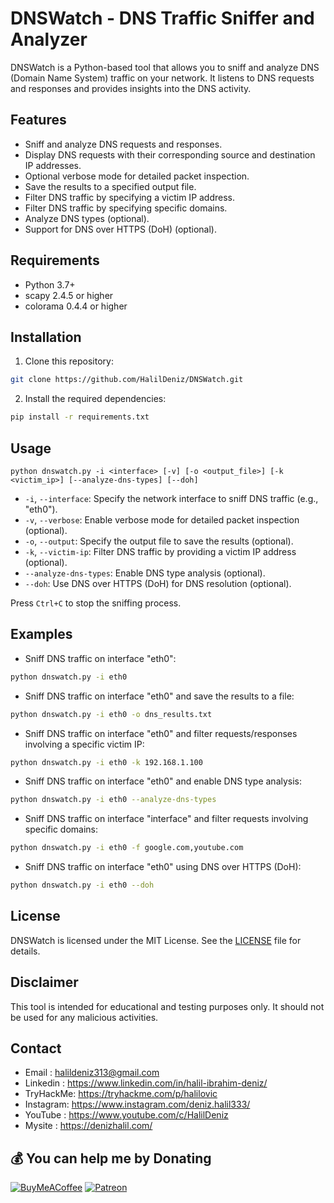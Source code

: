 # DNSWatch - DNS Traffic Sniffer and Analyzer
DNSWatch is a Python-based tool that allows you to sniff and analyze DNS (Domain Name System) traffic on your network. It listens to DNS requests and responses and provides insights into the DNS activity.

## Features

- Sniff and analyze DNS requests and responses.
- Display DNS requests with their corresponding source and destination IP addresses.
- Optional verbose mode for detailed packet inspection.
- Save the results to a specified output file.
- Filter DNS traffic by specifying a victim IP address.
- Filter DNS traffic by specifying specific domains.
- Analyze DNS types (optional).
- Support for DNS over HTTPS (DoH) (optional).

## Requirements

- Python 3.7+
- scapy 2.4.5 or higher
- colorama 0.4.4 or higher

## Installation

1. Clone this repository:

```bash
git clone https://github.com/HalilDeniz/DNSWatch.git
```

2. Install the required dependencies:

```bash
pip install -r requirements.txt
```

## Usage

```
python dnswatch.py -i <interface> [-v] [-o <output_file>] [-k <victim_ip>] [--analyze-dns-types] [--doh]
```

- `-i`, `--interface`: Specify the network interface to sniff DNS traffic (e.g., "eth0").
- `-v`, `--verbose`: Enable verbose mode for detailed packet inspection (optional).
- `-o`, `--output`: Specify the output file to save the results (optional).
- `-k`, `--victim-ip`: Filter DNS traffic by providing a victim IP address (optional).
- `--analyze-dns-types`: Enable DNS type analysis (optional).
- `--doh`: Use DNS over HTTPS (DoH) for DNS resolution (optional).

Press `Ctrl+C` to stop the sniffing process.

## Examples

- Sniff DNS traffic on interface "eth0":

```bash
python dnswatch.py -i eth0
```

- Sniff DNS traffic on interface "eth0" and save the results to a file:

```bash
python dnswatch.py -i eth0 -o dns_results.txt
```

- Sniff DNS traffic on interface "eth0" and filter requests/responses involving a specific victim IP:

```bash
python dnswatch.py -i eth0 -k 192.168.1.100
```

- Sniff DNS traffic on interface "eth0" and enable DNS type analysis:

```bash
python dnswatch.py -i eth0 --analyze-dns-types
```

- Sniff DNS traffic on interface "interface" and filter requests involving specific domains:

```bash
python dnswatch.py -i eth0 -f google.com,youtube.com
```

- Sniff DNS traffic on interface "eth0" using DNS over HTTPS (DoH):

```bash
python dnswatch.py -i eth0 --doh
```

## License

DNSWatch is licensed under the MIT License. See the [LICENSE](LICENSE) file for details.

## Disclaimer

This tool is intended for educational and testing purposes only. It should not be used for any malicious activities.

## Contact

- Email    : halildeniz313@gmail.com
- Linkedin : https://www.linkedin.com/in/halil-ibrahim-deniz/
- TryHackMe: https://tryhackme.com/p/halilovic
- Instagram: https://www.instagram.com/deniz.halil333/
- YouTube  : https://www.youtube.com/c/HalilDeniz
- Mysite   : https://denizhalil.com/

## 💰 You can help me by Donating
[![BuyMeACoffee](https://img.shields.io/badge/Buy%20Me%20a%20Coffee-ffdd00?style=for-the-badge&logo=buy-me-a-coffee&logoColor=black)](https://buymeacoffee.com/halildeniz) 
[![Patreon](https://img.shields.io/badge/Patreon-F96854?style=for-the-badge&logo=patreon&logoColor=white)](https://patreon.com/denizhalil) 

  
